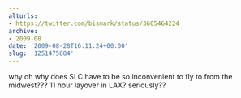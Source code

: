 ```yaml
---
alturls:
- https://twitter.com/bismark/status/3605464224
archive:
- 2009-08
date: '2009-08-28T16:11:24+00:00'
slug: '1251475884'
---
```


why oh why does SLC have to be so inconvenient to fly to from the midwest??? 11 hour layover in LAX? seriously??

